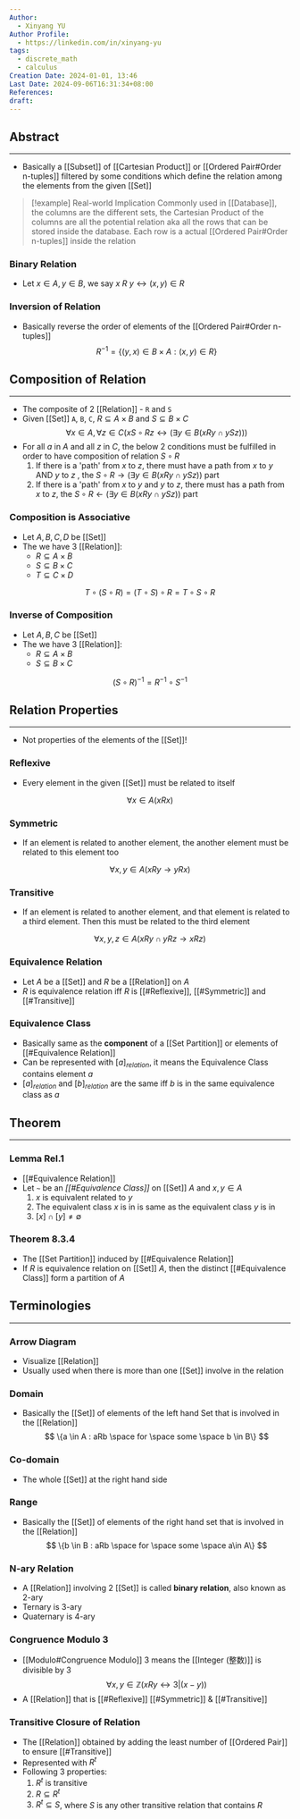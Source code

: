 ```yaml
---
Author:
  - Xinyang YU
Author Profile:
  - https://linkedin.com/in/xinyang-yu
tags:
  - discrete_math
  - calculus
Creation Date: 2024-01-01, 13:46
Last Date: 2024-09-06T16:31:34+08:00
References: 
draft: 
---
```

## Abstract
---
- Basically a [[Subset]] of [[Cartesian Product]] or [[Ordered Pair#Order n-tuples]] filtered by some conditions which define the relation among the elements from the given [[Set]]

>[!example] Real-world Implication 
> Commonly used in [[Database]], the columns are the different sets, the Cartesian Product of the columns are all the potential relation aka all the rows that can be stored inside the database. Each row is a actual [[Ordered Pair#Order n-tuples]] inside the relation


### Binary Relation
- Let $x \in A, y \in B$, we say $x~R~y \leftrightarrow (x,y) \in R$

### Inversion of Relation
- Basically reverse the order of elements of the [[Ordered Pair#Order n-tuples]]
$$
R^{-1} = \{(y,x) \in B \times A : (x,y) \in R\}
$$

## Composition of Relation
---
- The composite of 2 [[Relation]] - `R` and `S`
- Given [[Set]] `A`, `B`, `C`, $R \subseteq A \times B$ and $S \subseteq B \times C$
$$
\forall x \in A, \forall z \in C (x S \circ R z \leftrightarrow (\exists y \in B (xRy \cap ySz)))
$$
- For all $a$ in $A$ and all $z$ in $C$,  the below 2 conditions must be fulfilled in order to have composition of relation $S\circ R$
	1. If there is a 'path' from $x$ to $z$, there must have a path from $x$ to $y$ AND $y$ to $z$ , the $S\circ R \rightarrow (\exists y \in B (xRy \cap ySz))$ part
	2. If there is a 'path' from $x$ to $y$  and $y$ to $z$, there must has a path from $x$ to $z$, the $S\circ R \leftarrow (\exists y \in B (xRy \cap ySz))$ part

### Composition is Associative
- Let $A, B, C, D$ be [[Set]]
- The we have 3 [[Relation]]: 
	- $R \subseteq A \times B$
	- $S \subseteq B \times C$
	- $T\subseteq C \times D$

$$
T \circ (S\circ R) = (T\circ S) \circ R = T \circ S \circ R
$$
### Inverse of Composition
- Let $A, B, C$ be [[Set]]
- The we have 3 [[Relation]]: 
	- $R \subseteq A \times B$
	- $S \subseteq B \times C$

$$
(S \circ R)^{-1} = R^{-1} \circ S^{-1}
$$

## Relation Properties 
---
- Not properties of the elements of the [[Set]]!
### Reflexive 
- Every element in the given [[Set]] must be related to itself

$$
\forall x \in A (xRx)
$$

### Symmetric
- If an element is related to another element, the another element must be related to this element too

$$
\forall x,y \in A (xRy \rightarrow yRx)
$$

### Transitive
- If an element is related to another element, and that element is related to a third element. Then this must be related to the third element

$$
\forall x,y,z \in A (xRy \cap yRz \rightarrow xRz)
$$

### Equivalence Relation
- Let $A$ be a [[Set]] and $R$ be a [[Relation]] on $A$
- $R$ is equivalence relation iff $R$ is [[#Reflexive]], [[#Symmetric]] and [[#Transitive]]

### Equivalence Class
- Basically same as the **component** of a [[Set Partition]] or elements of [[#Equivalence Relation]]
- Can be represented with $[a]_{relation}$, it means the Equivalence Class contains element $a$
- $[a]_{relation}$ and $[b]_{relation}$ are the same iff $b$ is in the same equivalence class as $a$

## Theorem
---
### Lemma Rel.1
- [[#Equivalence Relation]]
- Let `~` be an *[[#Equivalence Class]]* on [[Set]] $A$ and $x, y \in A$
	1. $x$ is equivalent related to $y$
	2. The equivalent class $x$ is in is same as the equivalent class $y$ is in
	3. $[x] \cap [y] \ne \emptyset$

### Theorem 8.3.4
- The [[Set Partition]] induced by [[#Equivalence Relation]]
- If $R$ is equivalence relation on [[Set]] $A$, then the distinct [[#Equivalence Class]] form a partition of $A$



## Terminologies
---
### Arrow Diagram 
- Visualize  [[Relation]]
- Usually used when there is more than one [[Set]] involve in the relation


### Domain
- Basically the [[Set]] of elements of the left hand Set that is involved in the [[Relation]]
$$
\{a \in A : aRb \space for \space some \space b \in B\}
$$

### Co-domain
- The whole [[Set]] at the right hand side

### Range
- Basically the [[Set]] of elements of the right hand set that is involved in the [[Relation]]
$$
\{b \in B : aRb \space for \space some \space a\in A\}
$$

### N-ary Relation 
- A [[Relation]] involving 2 [[Set]] is called **binary relation**, also known as 2-ary
- Ternary is 3-ary
- Quaternary is 4-ary

### Congruence Modulo 3
- [[Modulo#Congruence Modulo]] 3 means the [[Integer (整数)]] is divisible by 3
$$
\forall x,y \in \mathbb{Z} (xRy \leftrightarrow 3 |(x-y))
$$
- A [[Relation]] that is [[#Reflexive]] [[#Symmetric]] & [[#Transitive]]

### Transitive Closure of Relation
- The [[Relation]] obtained by adding the least number of [[Ordered Pair]] to ensure [[#Transitive]]
- Represented with $R^{t}$
- Following 3 properties:
	1. $R^{t}$ is transitive
	2. $R \subseteq R^{t}$
	3. $R^{t} \subseteq S$, where $S$ is any other transitive relation that contains $R$
	
